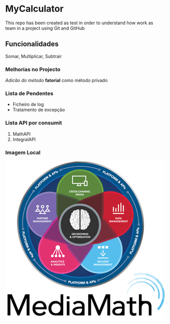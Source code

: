 # MyCalculator

This repo has been created as test in order to understand how work as team in a project using Git and GitHub

## Funcionalidades

Somar, Multiplicar, Subtrair

### Melhorias no Projecto

_Adicão do método_ **fatorial** como método privado

### Lista de Pendentes

* Ficheiro de log
* Tratamento de excepção

### Lista API por consumit

1. MathAPI
2. IntegralAPI

### Imagem Local

![Math API](image/t1-overview.png)